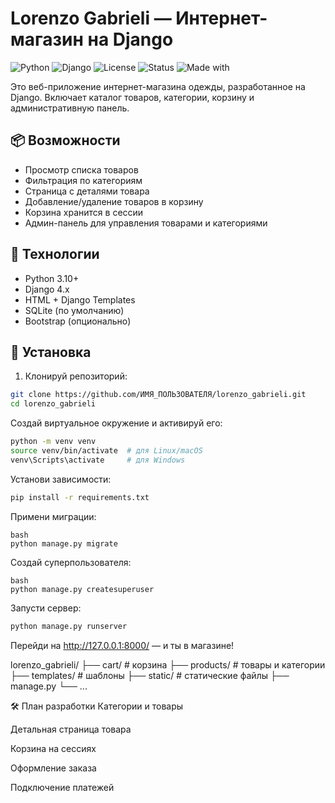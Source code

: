 # Lorenzo Gabrieli — Интернет-магазин на Django

![Python](https://img.shields.io/badge/Python-3.10%2B-blue.svg)
![Django](https://img.shields.io/badge/Django-4.x-success)
![License](https://img.shields.io/badge/License-MIT-green.svg)
![Status](https://img.shields.io/badge/Status-Active-brightgreen)
![Made with](https://img.shields.io/badge/Made%20with-%F0%9F%96%A5%EF%B8%8F%20Django-blue)


Это веб-приложение интернет-магазина одежды, разработанное на Django. Включает каталог товаров, категории, корзину и административную панель.

## 📦 Возможности

- Просмотр списка товаров
- Фильтрация по категориям
- Страница с деталями товара
- Добавление/удаление товаров в корзину
- Корзина хранится в сессии
- Админ-панель для управления товарами и категориями

## 🚀 Технологии

- Python 3.10+
- Django 4.x
- HTML + Django Templates
- SQLite (по умолчанию)
- Bootstrap (опционально)

## 🔧 Установка

1. Клонируй репозиторий:

```bash
git clone https://github.com/ИМЯ_ПОЛЬЗОВАТЕЛЯ/lorenzo_gabrieli.git
cd lorenzo_gabrieli
```

Создай виртуальное окружение и активируй его:

```bash
python -m venv venv
source venv/bin/activate  # для Linux/macOS
venv\Scripts\activate     # для Windows
```

Установи зависимости:
```bash
pip install -r requirements.txt
```

Примени миграции:
```
bash
python manage.py migrate
```

Создай суперпользователя:
```
bash
python manage.py createsuperuser
```

Запусти сервер:
```bash
python manage.py runserver
```


Перейди на http://127.0.0.1:8000/ — и ты в магазине!

lorenzo_gabrieli/
├── cart/                 # корзина
├── products/             # товары и категории
├── templates/            # шаблоны
├── static/               # статические файлы
├── manage.py
└── ...

🛠️ План разработки
 Категории и товары

 Детальная страница товара

 Корзина на сессиях

 Оформление заказа

 Подключение платежей
